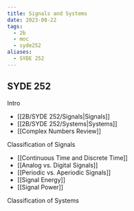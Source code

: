 ```yaml
---
title: Signals and Systems
date: 2023-08-22
tags:
  - 2b
  - moc
  - syde252
aliases:
  - SYDE 252
---
```

## SYDE 252

Intro
- [[2B/SYDE 252/Signals|Signals]]
- [[2B/SYDE 252/Systems|Systems]]
- [[Complex Numbers Review]]

Classification of Signals
- [[Continuous Time and Discrete Time]]
- [[Analog vs. Digital Signals]]
- [[Periodic vs. Aperiodic Signals]]
- [[Signal Energy]]
- [[Signal Power]]

Classification of Systems
